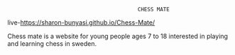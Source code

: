                                              CHESS MATE
live-https://sharon-bunyasi.github.io/Chess-Mate/

Chess mate is a website for young people ages 7 to 18 interested in playing and learning chess in sweden. 